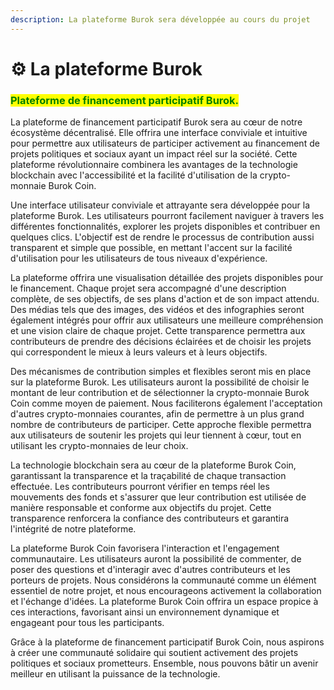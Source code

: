 ```yaml
---
description: La plateforme Burok sera développée au cours du projet
---
```


# ⚙ La plateforme Burok

### <mark style="color:green;">Plateforme de financement participatif Burok.</mark>

La plateforme de financement participatif Burok sera au cœur de notre écosystème décentralisé. Elle offrira une interface conviviale et intuitive pour permettre aux utilisateurs de participer activement au financement de projets politiques et sociaux ayant un impact réel sur la société. Cette plateforme révolutionnaire combinera les avantages de la technologie blockchain avec l'accessibilité et la facilité d'utilisation de la crypto-monnaie Burok Coin.

Une interface utilisateur conviviale et attrayante sera développée pour la plateforme Burok. Les utilisateurs pourront facilement naviguer à travers les différentes fonctionnalités, explorer les projets disponibles et contribuer en quelques clics. L'objectif est de rendre le processus de contribution aussi transparent et simple que possible, en mettant l'accent sur la facilité d'utilisation pour les utilisateurs de tous niveaux d'expérience.

La plateforme offrira une visualisation détaillée des projets disponibles pour le financement. Chaque projet sera accompagné d'une description complète, de ses objectifs, de ses plans d'action et de son impact attendu. Des médias tels que des images, des vidéos et des infographies seront également intégrés pour offrir aux utilisateurs une meilleure compréhension et une vision claire de chaque projet. Cette transparence permettra aux contributeurs de prendre des décisions éclairées et de choisir les projets qui correspondent le mieux à leurs valeurs et à leurs objectifs.

Des mécanismes de contribution simples et flexibles seront mis en place sur la plateforme Burok. Les utilisateurs auront la possibilité de choisir le montant de leur contribution et de sélectionner la crypto-monnaie Burok Coin comme moyen de paiement. Nous faciliterons également l'acceptation d'autres crypto-monnaies courantes, afin de permettre à un plus grand nombre de contributeurs de participer. Cette approche flexible permettra aux utilisateurs de soutenir les projets qui leur tiennent à cœur, tout en utilisant les crypto-monnaies de leur choix.

La technologie blockchain sera au cœur de la plateforme Burok Coin, garantissant la transparence et la traçabilité de chaque transaction effectuée. Les contributeurs pourront vérifier en temps réel les mouvements des fonds et s'assurer que leur contribution est utilisée de manière responsable et conforme aux objectifs du projet. Cette transparence renforcera la confiance des contributeurs et garantira l'intégrité de notre plateforme.

La plateforme Burok Coin favorisera l'interaction et l'engagement communautaire. Les utilisateurs auront la possibilité de commenter, de poser des questions et d'interagir avec d'autres contributeurs et les porteurs de projets. Nous considérons la communauté comme un élément essentiel de notre projet, et nous encourageons activement la collaboration et l'échange d'idées. La plateforme Burok Coin offrira un espace propice à ces interactions, favorisant ainsi un environnement dynamique et engageant pour tous les participants.

Grâce à la plateforme de financement participatif Burok Coin, nous aspirons à créer une communauté solidaire qui soutient activement des projets politiques et sociaux prometteurs. Ensemble, nous pouvons bâtir un avenir meilleur en utilisant la puissance de la technologie.
